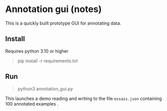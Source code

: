 Annotation gui (notes)
====

This is a quickly built prototype GUI for annotating data.

Install
-----
Requires python 3.10 or higher

> pip install -r requirements.txt



Run
----

> python3 annotation_gui.py

This launches a demo reading and writing to the file `essais.json`
containing 100 annotated examples .





